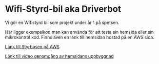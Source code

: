 # Wifi-Styrd-bil aka Driverbot
Vi gör en Wifistyrd bil som projekt under år 1 på spetsen.

Här ligger exempelkod man kan använda för att testa sin hemsida eller sin mikrokontrol kod.
Finns även en länk till hemsidan hostad på en AWS sida. 

[Länk till Styrbasen på AWS](http://robodriver.s3.amazonaws.com/index.html)


[Länk till video genomgång av hemsidans uppbyggnad]()


